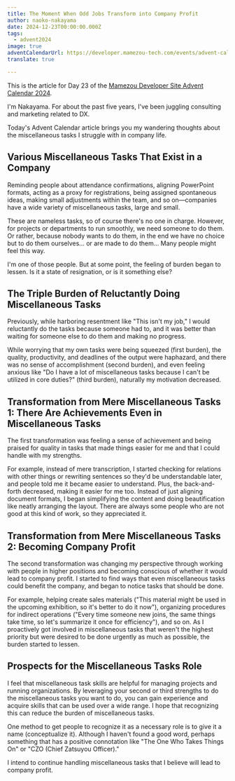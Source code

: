 ```yaml
---
title: The Moment When Odd Jobs Transform into Company Profit
author: naoko-nakayama
date: 2024-12-23T00:00:00.000Z
tags:
  - advent2024
image: true
adventCalendarUrl: https://developer.mamezou-tech.com/events/advent-calendar/2024/
translate: true

---
```


This is the article for Day 23 of the [Mamezou Developer Site Advent Calendar 2024](/events/advent-calendar/2024/).

I'm Nakayama. For about the past five years, I've been juggling consulting and marketing related to DX.

Today's Advent Calendar article brings you my wandering thoughts about the miscellaneous tasks I struggle with in company life.

## Various Miscellaneous Tasks That Exist in a Company
Reminding people about attendance confirmations, aligning PowerPoint formats, acting as a proxy for registrations, being assigned spontaneous ideas, making small adjustments within the team, and so on—companies have a wide variety of miscellaneous tasks, large and small.

These are nameless tasks, so of course there's no one in charge. However, for projects or departments to run smoothly, we need someone to do them. Or rather, because nobody wants to do them, in the end we have no choice but to do them ourselves... or are made to do them... Many people might feel this way.

I'm one of those people. But at some point, the feeling of burden began to lessen. Is it a state of resignation, or is it something else?

## The Triple Burden of Reluctantly Doing Miscellaneous Tasks
Previously, while harboring resentment like "This isn't my job," I would reluctantly do the tasks because someone had to, and it was better than waiting for someone else to do them and making no progress.

While worrying that my own tasks were being squeezed (first burden), the quality, productivity, and deadlines of the output were haphazard, and there was no sense of accomplishment (second burden), and even feeling anxious like "Do I have a lot of miscellaneous tasks because I can't be utilized in core duties?" (third burden), naturally my motivation decreased.

## Transformation from Mere Miscellaneous Tasks 1: There Are Achievements Even in Miscellaneous Tasks
The first transformation was feeling a sense of achievement and being praised for quality in tasks that made things easier for me and that I could handle with my strengths.

For example, instead of mere transcription, I started checking for relations with other things or rewriting sentences so they'd be understandable later, and people told me it became easier to understand. Plus, the back-and-forth decreased, making it easier for me too. Instead of just aligning document formats, I began simplifying the content and doing beautification like neatly arranging the layout. There are always some people who are not good at this kind of work, so they appreciated it.

## Transformation from Mere Miscellaneous Tasks 2: Becoming Company Profit
The second transformation was changing my perspective through working with people in higher positions and becoming conscious of whether it would lead to company profit. I started to find ways that even miscellaneous tasks could benefit the company, and began to notice tasks that should be done.

For example, helping create sales materials ("This material might be used in the upcoming exhibition, so it's better to do it now"), organizing procedures for indirect operations ("Every time someone new joins, the same things take time, so let's summarize it once for efficiency"), and so on. As I proactively got involved in miscellaneous tasks that weren't the highest priority but were desired to be done urgently as much as possible, the burden started to lessen.

## Prospects for the Miscellaneous Tasks Role
I feel that miscellaneous task skills are helpful for managing projects and running organizations. By leveraging your second or third strengths to do the miscellaneous tasks you want to do, you can gain experience and acquire skills that can be used over a wide range. I hope that recognizing this can reduce the burden of miscellaneous tasks.

One method to get people to recognize it as a necessary role is to give it a name (conceptualize it). Although I haven't found a good word, perhaps something that has a positive connotation like "The One Who Takes Things On" or "CZO (Chief Zatsuyou Officer)."

I intend to continue handling miscellaneous tasks that I believe will lead to company profit.

